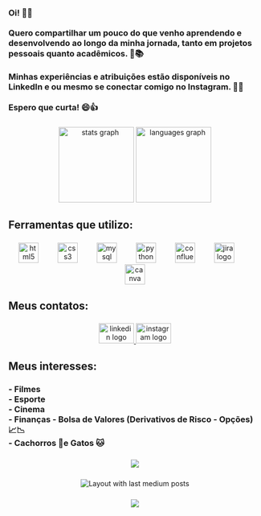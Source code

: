 <h3 align="left">Oi! 👋🏻<br><br>Quero compartilhar um pouco do que venho aprendendo e desenvolvendo ao longo da minha jornada, tanto em projetos pessoais quanto acadêmicos. 💼📚<br><br>Minhas experiências e atribuições estão disponíveis no LinkedIn e ou mesmo se conectar comigo no Instagram. 🤝✨<br><br>Espero que curta! 😄👍</h3>

###

<div align="center">
  <img src="https://github-readme-stats.vercel.app/api?username=wesleycarvalhopereira&hide_title=false&hide_rank=false&show_icons=true&include_all_commits=true&count_private=true&disable_animations=false&theme=dracula&locale=en&hide_border=false&order=1" height="150" alt="stats graph"  />
  <img src="https://github-readme-stats.vercel.app/api/top-langs?username=wesleycarvalhopereira&locale=en&hide_title=false&layout=compact&card_width=320&langs_count=5&theme=dracula&hide_border=false&order=2" height="150" alt="languages graph"  />
</div>

###

<h2 align="left">Ferramentas que utilizo:</h2>

###

<div align="center">
  <img src="https://cdn.jsdelivr.net/gh/devicons/devicon/icons/html5/html5-original.svg" height="40" alt="html5 logo"  />
  <img width="30" />
  <img src="https://cdn.jsdelivr.net/gh/devicons/devicon/icons/css3/css3-original.svg" height="40" alt="css3 logo"  />
  <img width="30" />
  <img src="https://cdn.jsdelivr.net/gh/devicons/devicon/icons/mysql/mysql-original.svg" height="40" alt="mysql logo"  />
  <img width="30" />
  <img src="https://cdn.jsdelivr.net/gh/devicons/devicon/icons/python/python-original.svg" height="40" alt="python logo"  />
  <img width="30" />
  <img src="https://cdn.jsdelivr.net/gh/devicons/devicon/icons/confluence/confluence-original.svg" height="40" alt="confluence logo"  />
  <img width="30" />
  <img src="https://cdn.jsdelivr.net/gh/devicons/devicon/icons/jira/jira-original.svg" height="40" alt="jira logo"  />
  <img width="30" />
  <img src="https://cdn.jsdelivr.net/gh/devicons/devicon/icons/canva/canva-original.svg" height="40" alt="canva logo"  />
</div>

###

<h2 align="left">Meus contatos:</h2>

###

<div align="center">
  <a href="https://www.linkedin.com/in/wesley-carvalho/" target="_blank">
    <img src="https://raw.githubusercontent.com/maurodesouza/profile-readme-generator/master/src/assets/icons/social/linkedin/default.svg" width="70" height="40" alt="linkedin logo"  />
  </a>
  <a href="https://www.instagram.com/_wgold/" target="_blank">
    <img src="https://raw.githubusercontent.com/maurodesouza/profile-readme-generator/master/src/assets/icons/social/instagram/default.svg" width="70" height="40" alt="instagram logo"  />
  </a>
</div>

###

<h2 align="left">Meus interesses:</h2>

###

<h3 align="left">- Filmes<br>- Esporte<br>- Cinema<br>- Finanças - Bolsa de Valores (Derivativos de Risco - Opções) 📈📉<br>- Cachorros 🐶e Gatos 🐱</h3>

###

<div align="center">
  <img src="https://visitor-badge.laobi.icu/badge?page_id=wesleycarvalhopereira.wesleycarvalhopereira&"  />
</div>

###

<div align="center">
  <img src="https://github-read-medium-git-main.pahlevikun.vercel.app/latest?limit=4" alt="Layout with last medium posts"  />
</div>

###

<div align="center">
  <img src="https://profile-counter.glitch.me/wesleycarvalhopereira/count.svg?"  />
</div>

###
